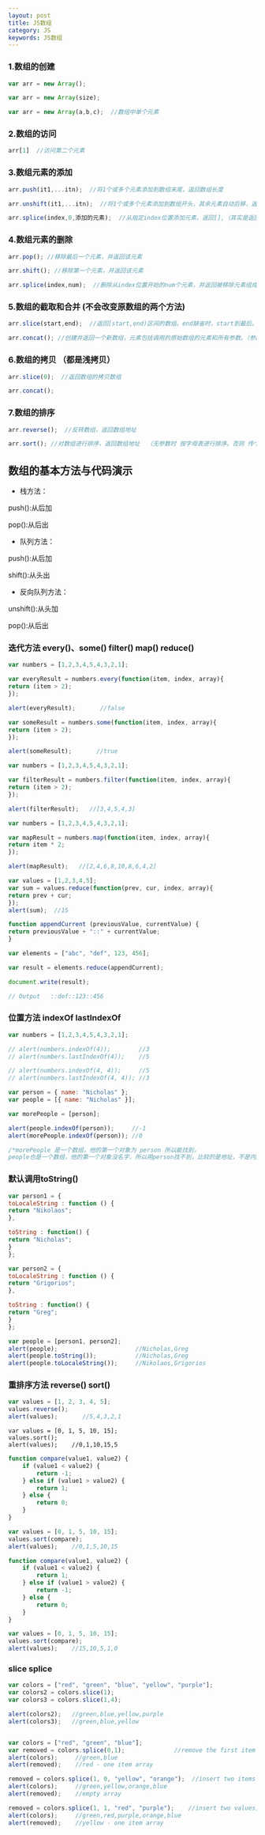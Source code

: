 ```yaml
---
layout: post
title: JS数组
category: JS
keywords: JS数组
---
```


###  1.数组的创建
```javascript
var arr = new Array();

var arr = new Array(size);

var arr = new Array(a,b,c);  //数组中单个元素
```
### 2.数组的访问
```javascript
arr[1]  //访问第二个元素
```

### 3.数组元素的添加
```javascript
arr.push(it1,...itn);  //将1个或多个元素添加到数组末尾，返回数组长度

arr.unshift(it1,...itn);  //将1个或多个元素添加到数组开头，其余元素自动后移，返回数组长度

arr.splice(index,0,添加的元素);  //从指定index位置添加元素，返回[],（其实是返回删除的元素组成的数组）
```

### 4.数组元素的删除
```javascript
arr.pop(); //移除最后一个元素，并返回该元素

arr.shift(); //移除第一个元素，并返回该元素

arr.splice(index,num);  //删除从index位置开始的num个元素，并返回被移除元素组成的数组
```

### 5.数组的截取和合并 (不会改变原数组的两个方法)
```javascript
arr.slice(start,end);  //返回[start,end)区间的数组。end缺省时，start到最后。若start或end为负数时，相当于倒数第几个。

arr.concat(); //创建并返回一个新数组，元素包括调用的原始数组的元素和所有参数。（参数里面的一层数组会打开，里面的数组不打开）
```

### 6.数组的拷贝 （都是浅拷贝）
```javascript
arr.slice(0);  //返回数组的拷贝数组

arr.concat(); 
```

### 7.数组的排序
```javascript
arr.reverse();  //反转数组，返回数组地址

arr.sort(); //对数组进行排序，返回数组地址  （无参数时 按字母表进行排序。否则 传个函数做参数）
```

## 数组的基本方法与代码演示
- 栈方法：

push():从后加

pop():从后出

- 队列方法：

push():从后加

shift():从头出

- 反向队列方法：

unshift():从头加

pop():从后出


### 迭代方法 every()、some() filter() map() reduce() 
```javascript
var numbers = [1,2,3,4,5,4,3,2,1];

var everyResult = numbers.every(function(item, index, array){
return (item > 2);
});

alert(everyResult);       //false

var someResult = numbers.some(function(item, index, array){
return (item > 2);
});

alert(someResult);       //true
```

```javascript
var numbers = [1,2,3,4,5,4,3,2,1];

var filterResult = numbers.filter(function(item, index, array){
return (item > 2);
});

alert(filterResult);   //[3,4,5,4,3]
```

```javascript
var numbers = [1,2,3,4,5,4,3,2,1];

var mapResult = numbers.map(function(item, index, array){
return item * 2;
});

alert(mapResult);   //[2,4,6,8,10,8,6,4,2]

```


```javascript
var values = [1,2,3,4,5];
var sum = values.reduce(function(prev, cur, index, array){
return prev + cur;
});
alert(sum);  //15

```

```javascript
function appendCurrent (previousValue, currentValue) {
return previousValue + "::" + currentValue;
}

var elements = ["abc", "def", 123, 456];

var result = elements.reduce(appendCurrent);

document.write(result);

// Output   ::def::123::456
```

### 位置方法 indexOf lastIndexOf
```javascript
var numbers = [1,2,3,4,5,4,3,2,1];

// alert(numbers.indexOf(4));        //3
// alert(numbers.lastIndexOf(4));    //5

// alert(numbers.indexOf(4, 4));     //5
// alert(numbers.lastIndexOf(4, 4)); //3       

var person = { name: "Nicholas" };
var people = [{ name: "Nicholas" }];

var morePeople = [person];

alert(people.indexOf(person));     //-1
alert(morePeople.indexOf(person)); //0

/*morePeople 是一个数组，他的第一个对象为 person 所以能找到，
people也是一个数组，他的第一个对象没名字，所以用person找不到，比较的是地址，不是内部*/
```


### 默认调用toString()
```javascript
var person1 = {
toLocaleString : function () {
return "Nikolaos";
},

toString : function() {
return "Nicholas";
}
};

var person2 = {
toLocaleString : function () {
return "Grigorios";
},

toString : function() {
return "Greg";
}
};

var people = [person1, person2];
alert(people);                      //Nicholas,Greg
alert(people.toString());           //Nicholas,Greg
alert(people.toLocaleString());     //Nikolaos,Grigorios
```


### 重排序方法 reverse() sort()
```javascript
var values = [1, 2, 3, 4, 5];
values.reverse();
alert(values);       //5,4,3,2,1    
```

```
var values = [0, 1, 5, 10, 15];
values.sort();
alert(values);    //0,1,10,15,5
```

```javascript
function compare(value1, value2) {
    if (value1 < value2) {
        return -1;
    } else if (value1 > value2) {
        return 1;
    } else {
        return 0;
    }
}

var values = [0, 1, 5, 10, 15];
values.sort(compare);
alert(values);    //0,1,5,10,15  

```

```javascript
function compare(value1, value2) {
    if (value1 < value2) {
        return 1;
    } else if (value1 > value2) {
        return -1;
    } else {
        return 0;
    }
}

var values = [0, 1, 5, 10, 15];
values.sort(compare);
alert(values);    //15,10,5,1,0

```

### slice splice

```javascript
var colors = ["red", "green", "blue", "yellow", "purple"];
var colors2 = colors.slice(1);
var colors3 = colors.slice(1,4);

alert(colors2);   //green,blue,yellow,purple
alert(colors3);   //green,blue,yellow


var colors = ["red", "green", "blue"];
var removed = colors.splice(0,1);              //remove the first item
alert(colors);     //green,blue
alert(removed);    //red - one item array

removed = colors.splice(1, 0, "yellow", "orange");  //insert two items at position 1
alert(colors);     //green,yellow,orange,blue
alert(removed);    //empty array

removed = colors.splice(1, 1, "red", "purple");    //insert two values, remove one
alert(colors);     //green,red,purple,orange,blue
alert(removed);    //yellow - one item array
```




